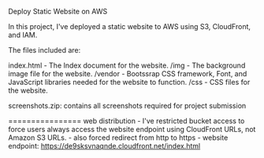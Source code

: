 Deploy Static Website on AWS

In this project, I've deployed a static website to AWS using S3, CloudFront, and IAM.

The files included are: 

index.html - The Index document for the website.
/img - The background image file for the website.
/vendor - Bootssrap CSS framework, Font, and JavaScript libraries needed for the website to function.
/css - CSS files for the website.

screenshots.zip: contains all screenshots required for project submission

================
web distribution
	- I've restricted bucket access to force users always access the website endpoint using CloudFront URLs, not Amazon S3 URLs.
	- also forced redirect from http to https
	- website endpoint: https://de9sksvnaqnde.cloudfront.net/index.html
